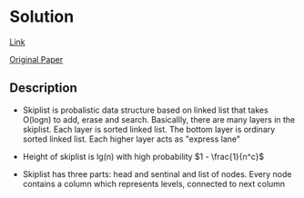 # Solution

[Link](https://leetcode.com/problems/design-skiplist/)

[Original Paper](https://15721.courses.cs.cmu.edu/spring2018/papers/08-oltpindexes1/pugh-skiplists-cacm1990.pdf)

## Description

- Skiplist is probalistic data structure based on linked list that takes O(logn) to add, erase and search. Basicallly, there are many layers in the skiplist. Each layer is sorted linked list. The bottom layer is ordinary sorted linked list. Each higher layer acts as "express lane"

- Height of skiplist is lg(n)  with high probability  $1 - \frac{1}{n^c}$

- Skiplist has three parts: head and sentinal and list of nodes. Every node contains a column which represents levels, connected to next column